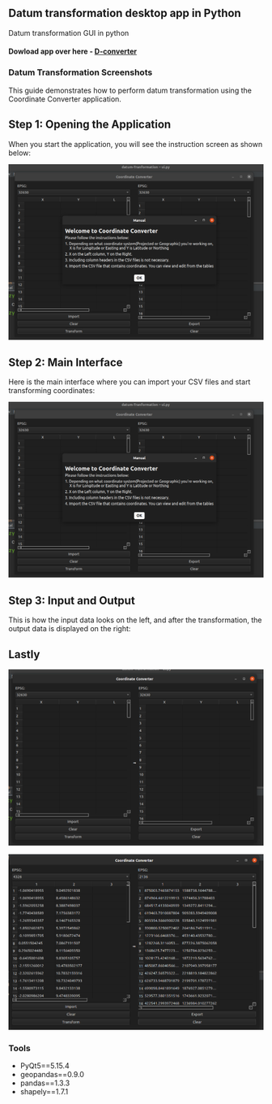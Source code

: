 



## Datum transformation desktop app in Python
Datum transformation GUI in python
#### Dowload app over here - [D-converter](https://drive.google.com/file/d/14k3O5u54prEA36rBbre1kcu85TM51TSs/view?usp=sharing)


### Datum Transformation Screenshots

This guide demonstrates how to perform datum transformation using the Coordinate Converter application.

## Step 1: Opening the Application

When you start the application, you will see the instruction screen as shown below:

![Instruction Screen](./images/welcome.png)

## Step 2: Main Interface

Here is the main interface where you can import your CSV files and start transforming coordinates:

![Main Interface](./images/welcome.png)

## Step 3: Input and Output

This is how the input data looks on the left, and after the transformation, the output data is displayed on the right:

## Lastly

![Transformation in Progress](./images/new.png)


![Final Output](./images/left-right.png)



### Tools 
- PyQt5==5.15.4
- geopandas==0.9.0
- pandas==1.3.3
- shapely==1.7.1
